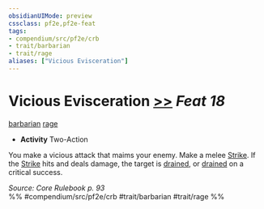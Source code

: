 ```yaml
---
obsidianUIMode: preview
cssclass: pf2e,pf2e-feat
tags:
- compendium/src/pf2e/crb
- trait/barbarian
- trait/rage
aliases: ["Vicious Evisceration"]
---
```

# Vicious Evisceration  [>>](../../rules/core-rulebook/chapter-9-playing-the-game.md#Actions "Two-Action") *Feat 18*  
[barbarian](../../rules/traits/barbarian.md)  [rage](../../rules/traits/rage.md)  

- **Activity** Two-Action

You make a vicious attack that maims your enemy. Make a melee [Strike](../../rules/actions/strike.md). If the [Strike](../../rules/actions/strike.md) hits and deals damage, the target is [drained](../../rules/conditions.md#Drained), or [drained](../../rules/conditions.md#Drained) on a critical success.

*Source: Core Rulebook p. 93*  
%% #compendium/src/pf2e/crb #trait/barbarian #trait/rage %%